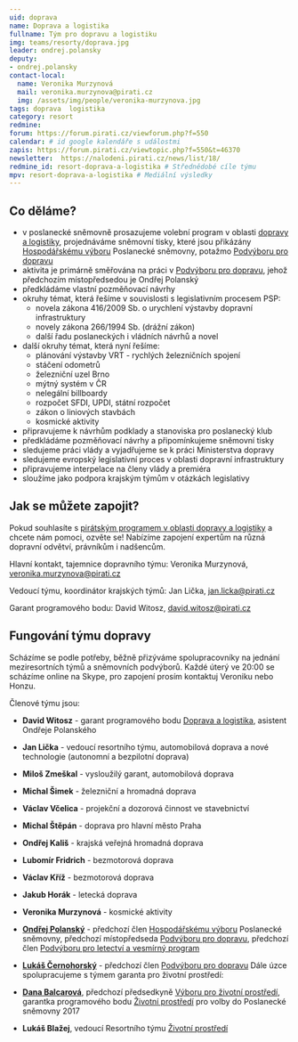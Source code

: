 ```yaml
---
uid: doprava
name: Doprava a logistika
fullname: Tým pro dopravu a logistiku
img: teams/resorty/doprava.jpg
leader: ondrej.polansky
deputy:
- ondrej.polansky
contact-local:
  name: Veronika Murzynová
  mail: veronika.murzynova@pirati.cz
  img: /assets/img/people/veronika-murzynova.jpg
tags: doprava  logistika
category: resort
redmine:
forum: https://forum.pirati.cz/viewforum.php?f=550
calendar: # id google kalendáře s událostmi
zapis: https://forum.pirati.cz/viewtopic.php?f=550&t=46370
newsletter:  https://nalodeni.pirati.cz/news/list/18/
redmine_id: resort-doprava-a-logistika # Střednědobé cíle týmu
mpv: resort-doprava-a-logistika # Mediální výsledky
---
```



Co děláme?
----------

* v poslanecké sněmovně prosazujeme volební program v oblasti [dopravy a logistiky](https://www.pirati.cz/program/psp2017/doprava/), projednáváme sněmovní tisky, které jsou přikázány [Hospodářskému výboru](http://www.psp.cz/sqw/hp.sqw?k=3500) Poslanecké sněmovny, potažmo [Podvýboru pro dopravu](http://www.psp.cz/sqw/hp.sqw?k=3520)
* aktivita je primárně směřována na práci v [Podvýboru pro dopravu](http://www.psp.cz/sqw/hp.sqw?k=3520), jehož předchozím místopředsedou je Ondřej Polanský
* předkládáme vlastní pozměňovací návrhy
* okruhy témat, která řešíme v souvislosti s legislativním procesem PSP:
  * novela zákona  416/2009 Sb. o urychlení výstavby dopravní infrastruktury
  * novely zákona  266/1994 Sb. (drážní zákon)
  * další řadu poslaneckých i vládních návrhů a novel
* další okruhy témat, která nyní řešíme:
  * plánování výstavby VRT - rychlých železničních spojení
  * stáčení odometrů
  * železniční uzel Brno
  * mýtný systém v ČR
  * nelegální billboardy
  * rozpočet SFDI, UPDI, státní rozpočet
  * zákon o liniových stavbách
  * kosmické aktivity
* připravujeme k návrhům podklady a stanoviska pro poslanecký klub
* předkládáme pozměňovací návrhy a připomínkujeme sněmovní tisky
* sledujeme práci vlády a vyjadřujeme se k práci Ministerstva dopravy
* sledujeme evropský legislativní proces v oblasti dopravní infrastruktury
* připravujeme interpelace na členy vlády a premiéra
* sloužíme jako podpora krajským týmům v otázkách legislativy

Jak se můžete zapojit?
----------------------

Pokud souhlasíte s [pirátským programem v oblasti dopravy a logistiky](https://www.pirati.cz/program/psp2017/doprava/) a chcete nám pomoci, ozvěte se!
Nabízíme zapojení expertům na různá dopravní odvětví, právníkům i nadšencům.

Hlavní kontakt, tajemnice dopravního týmu: Veronika Murzynová, veronika.murzynova@pirati.cz

Vedoucí týmu, koordinátor krajských týmů: Jan Lička, jan.licka@pirati.cz

Garant programového bodu: David Witosz, david.witosz@pirati.cz

Fungování týmu dopravy
----------------------

Scházíme se podle potřeby, běžně přizýváme spolupracovníky na jednání meziresortních týmů a sněmovních podvýborů.
Každé úterý ve 20:00 se scházíme online na Skype, pro zapojení prosím kontaktuj Veroniku nebo Honzu.

Členové týmu jsou:


* **David Witosz** - garant programového bodu [Doprava a logistika](https://www.pirati.cz/program/psp2017/doprava/), asistent Ondřeje Polanského
* **Jan Lička** - vedoucí resortního týmu, automobilová doprava a nové technologie (autonomní a bezpilotní doprava)
* **Miloš Zmeškal** - vysloužilý garant, automobilová doprava
* **Michal Šimek** - železniční a hromadná doprava
* **Václav Včelica** - projekční a dozorová činnost ve stavebnictví
* **Michal Štěpán** - doprava pro hlavní město Praha
* **Ondřej Kališ** - krajská veřejná hromadná doprava
* **Lubomír Fridrich** - bezmotorová doprava
* **Václav Kříž** - bezmotorová doprava
* **Jakub Horák** - letecká doprava
* **Veronika Murzynová** - kosmické aktivity
* **[Ondřej Polanský](https://www.pirati.cz/lide/ondrej-polansky/)** - předchozí člen [Hospodářskému výboru](http://www.psp.cz/sqw/hp.sqw?k=3500) Poslanecké sněmovny, předchozí místopředseda [Podvýboru pro dopravu](http://www.psp.cz/sqw/hp.sqw?k=3520), předchozí člen [Podvýboru pro letectví a vesmírný program](http://www.psp.cz/sqw/hp.sqw?k=3529)
* **[Lukáš Černohorský](https://www.pirati.cz/lide/lukas-cernohorsky/)** - předchozí člen [Podvýboru pro dopravu](http://www.psp.cz/sqw/hp.sqw?k=3520)
Dále úzce spolupracujeme s týmem garanta pro životní prostředí:

* **[Dana Balcarová](https://www.pirati.cz/lide/dana-balcarova/)**, předchozí předsedkyně [Výboru pro životní prostředí](http://www.psp.cz/sqw/hp.sqw?k=4600), garantka programového bodu [Životní prostředí](https://www.pirati.cz/program/psp2017/zivotni-prostredi/) pro volby do Poslanecké sněmovny 2017
* **Lukáš Blažej**, vedoucí Resortního týmu [Životní prostředí](https://www.pirati.cz/program/dlouhodoby/zivotni-prostredi/)
